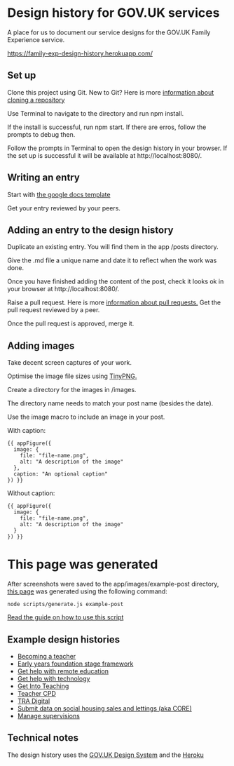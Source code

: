 # Design history for GOV.UK services

A place for us to document our service designs for the GOV.UK Family Experience service.

<https://family-exp-design-history.herokuapp.com/>


## Set up

Clone this project using Git. New to Git? Here is more [information about cloning a repository](https://docs.github.com/en/repositories/creating-and-managing-repositories/cloning-a-repository)

Use Terminal to navigate to the directory and run npm install.

If the install is successful, run npm start. If there are erros, follow the prompts to debug then.

Follow the prompts in Terminal to open the design history in your browser. If the set up is successful it will be available at http://localhost:8080/.

## Writing an entry

Start with [the google docs template](https://docs.google.com/document/d/1Axk-IHSpwXuCzeopqvWbqwfRvKMqOU7WbSvC8PHeawg/edit?usp=sharing)

Get your entry reviewed by your peers.


## Adding an entry to the design history

Duplicate an existing entry. You will find them in the app /posts directory.

Give the .md file a unique name and date it to reflect when the work was done.

Once you have finished adding the content of the post, check it looks ok in your browser at http://localhost:8080/.

Raise a pull request. Here is more [information about pull requests.](https://docs.github.com/en/pull-requests/collaborating-with-pull-requests/proposing-changes-to-your-work-with-pull-requests/about-pull-requests)
Get the pull request reviewed by a peer.

Once the pull request is approved, merge it.

## Adding images

Take decent screen captures of your work.

Optimise the image file sizes using [TinyPNG.](https://tinypng.com/)

Create a directory for the images in /images.

The directory name needs to match your post name (besides the date).

Use the image macro to include an image in your post.

With caption:

```
{{ appFigure({
  image: {
    file: "file-name.png",
    alt: "A description of the image"
  },
  caption: "An optional caption"
}) }}
```

Without caption:

```
{{ appFigure({
  image: {
    file: "file-name.png",
    alt: "A description of the image"
  }
}) }}

```

# This page was generated
After screenshots were saved to the app/images/example-post directory, [this page](https://github.com/x-govuk/govuk-design-history/pull/11/commits/473f5aca5d978a3d18ac188b98c6c8ef6c000713) was generated using the following command:

```
node scripts/generate.js example-post
```
[Read the guide on how to use this script](https://design-history.herokuapp.com/generate-a-page-of-screenshots/#generate-a-page-of-screenshots-from-a-folder-of-images)

## Example design histories

* [Becoming a teacher](https://bat-design-history.netlify.app)
* [Early years foundation stage framework](https://eyfs-design-history.netlify.app)
* [Get help with remote education](https://remote-education-design-history.netlify.app)
* [Get help with technology](https://ghwt-design-history.herokuapp.com)
* [Get Into Teaching](https://get-into-teaching-design-history.netlify.app)
* [Teacher CPD](https://teacher-cpd-design-history.herokuapp.com)
* [TRA Digital](https://tra-digital-design-history.herokuapp.com)
* [Submit data on social housing sales and lettings (aka CORE)](https://core-design-history.netlify.app)
* [Manage supervisions](https://ms-design-history.herokuapp.com)

## Technical notes

The design history uses the [GOV.UK Design System](https://design-system.service.gov.uk) and the [Heroku](https://www.heroku.com/) 

